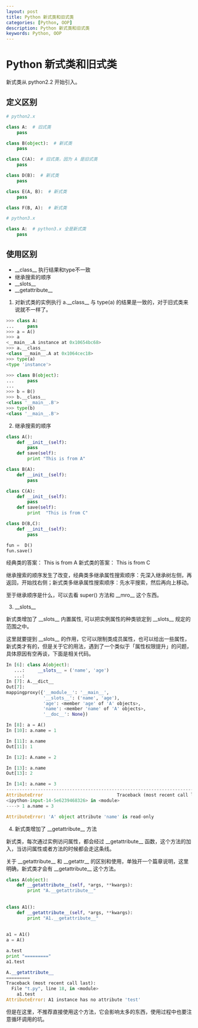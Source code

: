 ```yaml
---
layout: post
title: Python 新式类和旧式类
categories: [Python, OOP]
description: Python 新式类和旧式类
keywords: Python, OOP
---
```


# Python 新式类和旧式类

新式类从 python2.2 开始引入。

## 定义区别

```python
# python2.x

class A:  # 旧式类
    pass

class B(object):  # 新式类
    pass

class C(A):  # 旧式类，因为 A 是旧式类
    pass

class D(B):  # 新式类
    pass

class E(A, B):  # 新式类
    pass

class F(B, A):  # 新式类
```

```python
# python3.x

class A:  # python3.x 全是新式类
    pass
```

## 使用区别

- \_\_class__ 执行结果和type不一致
- 继承搜索的顺序
- \_\_slots__
- \_\_getattribute__

1. 对新式类的实例执行 a.\_\_class__ 与 type(a) 的结果是一致的，对于旧式类来说就不一样了。

```python
>>> class A:
...     pass
>>> a = A()
>>> a
<__main__.A instance at 0x10654bc68>
>>> a.__class__
<class __main__.A at 0x1064cec18>
>>> type(a)
<type 'instance'>

>>> class B(object):
...     pass
...
>>> b = B()
>>> b.__class__
<class '__main__.B'>
>>> type(b)
<class '__main__.B'>
```

2. 继承搜索的顺序

```python
class A():
    def __init__(self):
        pass
    def save(self):
        print "This is from A"

class B(A):
    def __init__(self):
        pass

class C(A):
    def __init__(self):
        pass
    def save(self):
        print  "This is from C"

class D(B,C):
    def __init__(self):
        pass

fun =  D()
fun.save()
```

经典类的答案： This is from A
新式类的答案： This is from C

继承搜索的顺序发生了改变，经典类多继承属性搜索顺序：先深入继承树左侧，再返回，开始找右侧；新式类多继承属性搜索顺序：先水平搜索，然后再向上移动。

至于继承顺序是什么，可以去看 super() 方法和 \_\_mro__ 这个东西。

3. \_\_slots__

新式类增加了 \_\_slots__ 内置属性, 可以把实例属性的种类锁定到 \_\_slots__ 规定的范围之中。

这里就要提到 \_\_slots__ 的作用，它可以限制类成员属性，也可以给出一些属性，新式类才有的，但是关于它的用法，遇到了一个类似于「属性权限提升」的问题，具体原因有空再谈，下面是相关代码。

```python
In [6]: class A(object):
   ...:     __slots__ = ('name', 'age')
   ...:
In [7]: A.__dict__
Out[7]:
mappingproxy({'__module__': '__main__',
              '__slots__': ('name', 'age'),
              'age': <member 'age' of 'A' objects>,
              'name': <member 'name' of 'A' objects>,
              '__doc__': None})

In [8]: a = A()
In [10]: a.name = 1

In [11]: a.name
Out[11]: 1

In [12]: A.name = 2

In [13]: a.name
Out[13]: 2

In [14]: a.name = 3
---------------------------------------------------------------------------
AttributeError                            Traceback (most recent call last)
<ipython-input-14-5e6239468326> in <module>
----> 1 a.name = 3

AttributeError: 'A' object attribute 'name' is read-only
```

4. 新式类增加了 \_\_getattribute__ 方法

新式类，每次通过实例访问属性，都会经过 \_\_getattribute__ 函数，这个方法的加入，当访问属性或者方法的时候都会走这条线。

关于 \_\_getattribute__ 和 \_\_getattr__ 的区别和使用，单独开一个篇章说明，这里明确，新式类才会有 \_\_getattribute__ 这个方法。

```python
class A(object):  
    def __getattribute__(self, *args, **kwargs):  
	    print "A.__getattribute__"
		
	
class A1():  
    def __getattribute__(self, *args, **kwargs):  
	    print "A1.__getattribute__"
		
	
a1 = A1()
a = A()

a.test
print "========="
a1.test

A.__getattribute__
=========
Traceback (most recent call last):
  File "t.py", line 18, in <module>
    a1.test
AttributeError: A1 instance has no attribute 'test'
```

但是在这里，不推荐直接使用这个方法，它会影响太多的东西，使用过程中也要注意循环调用的坑。
